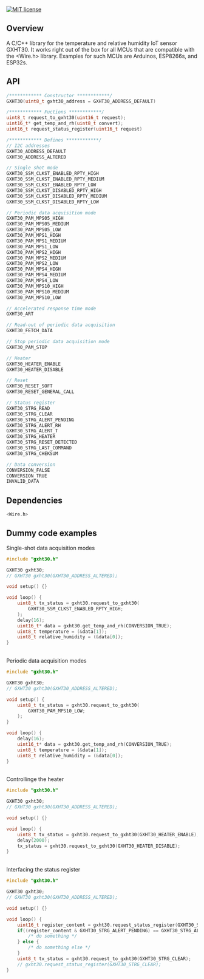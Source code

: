 [![MIT license](https://img.shields.io/badge/license-MIT-brightgreen.svg)](https://opensource.org/licenses/MIT)

## Overview
A C/C++ library for the temperature and relative humidity IoT sensor GXHT30. It works right out of the box for all MCUs that are compatible with the <Wire.h> library. Examples for such MCUs are Arduinos, ESP8266s, and ESP32s.

## API

```c
/************ Constructor ************/
GXHT30(uint8_t gxht30_address = GXHT30_ADDRESS_DEFAULT)

/************ Fuctions ************/
uint8_t request_to_gxht30(uint16_t request);
uint16_t* get_temp_and_rh(uint8_t convert);
uint16_t request_status_register(uint16_t request)

/************ Defines ************/
// I2C addresses
GXHT30_ADDRESS_DEFAULT
GXHT30_ADDRESS_ALTERED

// Single shot mode
GXHT30_SSM_CLKST_ENABLED_RPTY_HIGH
GXHT30_SSM_CLKST_ENABLED_RPTY_MEDIUM
GXHT30_SSM_CLKST_ENABLED_RPTY_LOW
GXHT30_SSM_CLKST_DISABLED_RPTY_HIGH
GXHT30_SSM_CLKST_DISABLED_RPTY_MEDIUM
GXHT30_SSM_CLKST_DISABLED_RPTY_LOW

// Periodic data acquisition mode
GXHT30_PAM_MPS05_HIGH
GXHT30_PAM_MPS05_MEDIUM
GXHT30_PAM_MPS05_LOW
GXHT30_PAM_MPS1_HIGH
GXHT30_PAM_MPS1_MEDIUM
GXHT30_PAM_MPS1_LOW
GXHT30_PAM_MPS2_HIGH
GXHT30_PAM_MPS2_MEDIUM
GXHT30_PAM_MPS2_LOW
GXHT30_PAM_MPS4_HIGH
GXHT30_PAM_MPS4_MEDIUM
GXHT30_PAM_MPS4_LOW
GXHT30_PAM_MPS10_HIGH
GXHT30_PAM_MPS10_MEDIUM
GXHT30_PAM_MPS10_LOW

// Accelerated response time mode
GXHT30_ART

// Read-out of periodic data acquisition
GXHT30_FETCH_DATA

// Stop periodic data acquisition mode
GXHT30_PAM_STOP

// Heater
GXHT30_HEATER_ENABLE
GXHT30_HEATER_DISABLE

// Reset
GXHT30_RESET_SOFT
GXHT30_RESET_GENERAL_CALL

// Status register
GXHT30_STRG_READ
GXHT30_STRG_CLEAR
GXHT30_STRG_ALERT_PENDING
GXHT30_STRG_ALERT_RH
GXHT30_STRG_ALERT_T
GXHT30_STRG_HEATER
GXHT30_STRG_RESET_DETECTED
GXHT30_STRG_LAST_COMMAND
GXHT30_STRG_CHEKSUM

// Data conversion
CONVERSION_FALSE
CONVERSION_TRUE
INVALID_DATA
```

## Dependencies
```c
<Wire.h>
```

## Dummy code examples
Single-shot data acquisition modes
```c
#include "gxht30.h"

GXHT30 gxht30;
// GXHT30 gxht30(GXHT30_ADDRESS_ALTERED);

void setup() {}

void loop() {
    uint8_t tx_status = gxht30.request_to_gxht30(
        GXHT30_SSM_CLKST_ENABLED_RPTY_HIGH;
    );
    delay(16);
    uint16_t* data = gxht30.get_temp_and_rh(CONVERSION_TRUE);
    uint8_t temperature = (&data[1]);
    uint8_t relative_humidity = (&data[0]);
}
```
\
Periodic data acquisition modes
```c
#include "gxht30.h"

GXHT30 gxht30;
// GXHT30 gxht30(GXHT30_ADDRESS_ALTERED);

void setup() {
    uint8_t tx_status = gxht30.request_to_gxht30(
        GXHT30_PAM_MPS10_LOW;
    );
}

void loop() {
    delay(16);
    uint16_t* data = gxht30.get_temp_and_rh(CONVERSION_TRUE);
    uint8_t temperature = (&data[1]);
    uint8_t relative_humidity = (&data[0]);
}
```
\
Controllinge the heater
```c
#include "gxht30.h"

GXHT30 gxht30;
// GXHT30 gxht30(GXHT30_ADDRESS_ALTERED);

void setup() {}

void loop() {
    uint8_t tx_status = gxht30.request_to_gxht30(GXHT30_HEATER_ENABLE);
    delay(2000);
    tx_status = gxht30.request_to_gxht30(GXHT30_HEATER_DISABLE);
}
```
\
Interfacing the status register
```c
#include "gxht30.h"

GXHT30 gxht30;
// GXHT30 gxht30(GXHT30_ADDRESS_ALTERED);

void setup() {}

void loop() {
    uint16_t register_content = gxht30.request_status_register(GXHT30_STRG_READ);
    if((register_content & GXHT30_STRG_ALERT_PENDING) == GXHT30_STRG_ALERT_PENDING) {
        /* do something */
    } else {
        /* do something else */
    }
    uint8_t tx_status = gxht30.request_to_gxht30(GXHT30_STRG_CLEAR);
    // gxht30.request_status_register(GXHT30_STRG_CLEAR);
}
```
